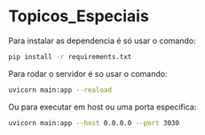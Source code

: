 # Topicos_Especiais
Para instalar as dependencia é só usar o comando:
``` bash
pip install -r requirements.txt
```

Para rodar o servidor é so usar o comando:
``` bash
uvicorn main:app --reaload
```

Ou para executar em host ou uma porta especifica: 
```bash
uvicorn main:app --host 0.0.0.0 --port 3030
```
